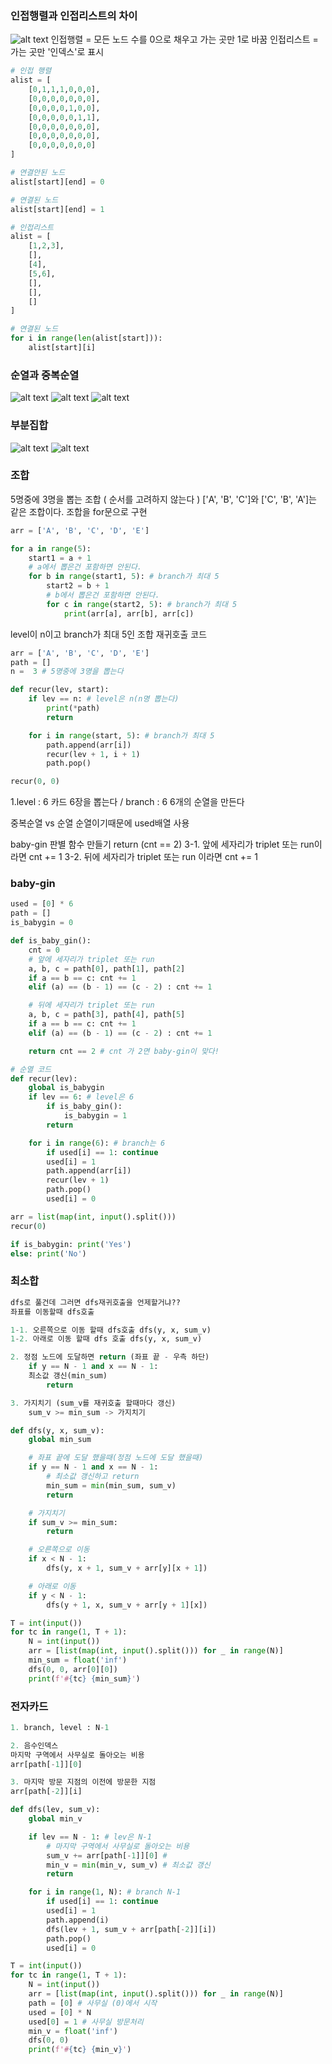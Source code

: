 ### 인접행렬과 인접리스트의 차이

![alt text](image-15.png)
인접행렬 = 모든 노드 수를 0으로 채우고 가는 곳만 1로 바꿈
인접리스트 = 가는 곳만 '인덱스'로 표시

```python
# 인접 행렬
alist = [
    [0,1,1,1,0,0,0],
    [0,0,0,0,0,0,0],
    [0,0,0,0,1,0,0],
    [0,0,0,0,0,1,1],
    [0,0,0,0,0,0,0],
    [0,0,0,0,0,0,0],
    [0,0,0,0,0,0,0]
]

# 연결안된 노드
alist[start][end] = 0

# 연결된 노드
alist[start][end] = 1
```

```python
# 인접리스트
alist = [
    [1,2,3],
    [],
    [4],
    [5,6],
    [],
    [],
    []
]

# 연결된 노드
for i in range(len(alist[start])):
    alist[start][i]
```

### 순열과 중복순열

![alt text](image-16.png)
![alt text](image-17.png)
![alt text](image-18.png)

### 부분집합

![alt text](image-19.png)
![alt text](image-20.png)

### 조합

5명중에 3명을 뽑는 조합 ( 순서를 고려하지 않는다 )
['A', 'B', 'C']와 ['C', 'B', 'A']는 같은 조합이다.
조합을 for문으로 구현

```python
arr = ['A', 'B', 'C', 'D', 'E']

for a in range(5):
    start1 = a + 1
    # a에서 뽑은건 포함하면 안된다.
    for b in range(start1, 5): # branch가 최대 5
        start2 = b + 1
        # b에서 뽑은건 포함하면 안된다.
        for c in range(start2, 5): # branch가 최대 5
            print(arr[a], arr[b], arr[c])
```

level이 n이고 branch가 최대 5인
조합 재귀호출 코드

```python
arr = ['A', 'B', 'C', 'D', 'E']
path = []
n =  3 # 5명중에 3명을 뽑는다

def recur(lev, start):
    if lev == n: # level은 n(n명 뽑는다)
        print(*path)
        return

    for i in range(start, 5): # branch가 최대 5
        path.append(arr[i])
        recur(lev + 1, i + 1)
        path.pop()

recur(0, 0)
```

1.level : 6 카드 6장을 뽑는다 / branch : 6 6개의 순열을 만든다

중복순열 vs 순열
순열이기때문에 used배열 사용

baby-gin 판별 함수 만들기 return (cnt == 2)
3-1. 앞에 세자리가 triplet 또는 run이라면 cnt += 1
3-2. 뒤에 세자리가 triplet 또는 run 이라면 cnt += 1

### baby-gin

```python
used = [0] * 6
path = []
is_babygin = 0

def is_baby_gin():
    cnt = 0
    # 앞에 세자리가 triplet 또는 run
    a, b, c = path[0], path[1], path[2]
    if a == b == c: cnt += 1
    elif (a) == (b - 1) == (c - 2) : cnt += 1

    # 뒤에 세자리가 triplet 또는 run
    a, b, c = path[3], path[4], path[5]
    if a == b == c: cnt += 1
    elif (a) == (b - 1) == (c - 2) : cnt += 1

    return cnt == 2 # cnt 가 2면 baby-gin이 맞다!

# 순열 코드
def recur(lev):
    global is_babygin
    if lev == 6: # level은 6
        if is_baby_gin():
            is_babygin = 1
        return

    for i in range(6): # branch는 6
        if used[i] == 1: continue
        used[i] = 1
        path.append(arr[i])
        recur(lev + 1)
        path.pop()
        used[i] = 0

arr = list(map(int, input().split()))
recur(0)

if is_babygin: print('Yes')
else: print('No')

```

### 최소합

```python
dfs로 풀건데 그러면 dfs재귀호출을 언제할거냐??
좌표를 이동할때 dfs호출

1-1. 오른쪽으로 이동 할때 dfs호출 dfs(y, x, sum_v)
1-2. 아래로 이동 할때 dfs 호출 dfs(y, x, sum_v)

2. 정점 노드에 도달하면 return (좌표 끝 - 우측 하단)
    if y == N - 1 and x == N - 1:
    최소값 갱신(min_sum)
        return

3. 가지치기 (sum_v를 재귀호출 할때마다 갱신)
    sum_v >= min_sum -> 가지치기
```

```python
def dfs(y, x, sum_v):
    global min_sum

    # 좌표 끝에 도달 했을때(정점 노드에 도달 했을때)
    if y == N - 1 and x == N - 1:
        # 최소값 갱신하고 return
        min_sum = min(min_sum, sum_v)
        return

    # 가지치기
    if sum_v >= min_sum:
        return

    # 오른쪽으로 이동
    if x < N - 1:
        dfs(y, x + 1, sum_v + arr[y][x + 1])

    # 아래로 이동
    if y < N - 1:
        dfs(y + 1, x, sum_v + arr[y + 1][x])

T = int(input())
for tc in range(1, T + 1):
    N = int(input())
    arr = [list(map(int, input().split())) for _ in range(N)]
    min_sum = float('inf')
    dfs(0, 0, arr[0][0])
    print(f'#{tc} {min_sum}')
```

### 전자카드

```python
1. branch, level : N-1

2. 음수인덱스
마지막 구역에서 사무실로 돌아오는 비용
arr[path[-1]][0]

3. 마지막 방문 지점의 이전에 방문한 지점
arr[path[-2]][i]
```

```python
def dfs(lev, sum_v):
    global min_v

    if lev == N - 1: # lev은 N-1
        # 마지막 구역에서 사무실로 돌아오는 비용
        sum_v += arr[path[-1]][0] #
        min_v = min(min_v, sum_v) # 최소값 갱신
        return

    for i in range(1, N): # branch N-1
        if used[i] == 1: continue
        used[i] = 1
        path.append(i)
        dfs(lev + 1, sum_v + arr[path[-2]][i])
        path.pop()
        used[i] = 0

T = int(input())
for tc in range(1, T + 1):
    N = int(input())
    arr = [list(map(int, input().split())) for _ in range(N)]
    path = [0] # 사무실 (0)에서 시작
    used = [0] * N
    used[0] = 1 # 사무실 방문처리
    min_v = float('inf')
    dfs(0, 0)
    print(f'#{tc} {min_v}')
```
